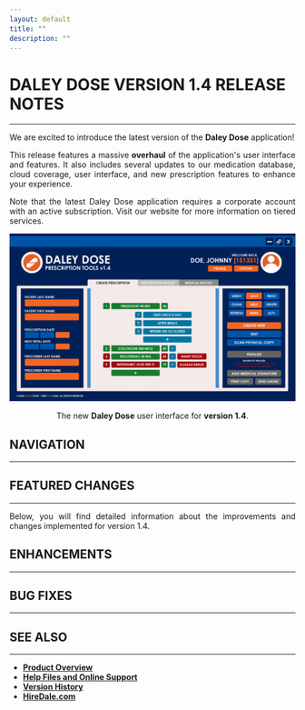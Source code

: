 ```yaml
---
layout: default
title: ""
description: ""
---
```


# **DALEY DOSE VERSION 1.4 RELEASE NOTES**
---
<p style="text-align: justify;">
We are excited to introduce the latest version of the <strong>Daley Dose</strong> application!
</p>

<p style="text-align: justify;">
This release features a massive <strong>overhaul</strong> of the application's user interface and features. It also includes several updates to our medication database, cloud coverage, user interface, and new prescription features to enhance your experience. 
</p>

<p style="text-align: justify;">
Note that the latest Daley Dose application requires a corporate account with an active subscription. Visit our website for more information on tiered services.
</p>


![Daily Dose user interface](/assets/images/daley-dose-home-window-error.png)
<p style="text-align: center;">
The new <strong>Daley Dose</strong> user interface for <strong>version 1.4</strong>.
</p>

## **NAVIGATION**
---
## **FEATURED CHANGES**
---
<p style="text-align: justify;">
Below, you will find detailed information about the improvements and changes implemented for version 1.4.
</p>

## **ENHANCEMENTS**
---

## **BUG FIXES**
---

## **SEE ALSO**
---
- [**Product Overview**](https://hiredale.github.io/daleydose/)
- [**Help Files and Online Support**](/daleydose/help-files)
- [**Version History**](/daleydose/version-history)
- [**HireDale.com**](https://hiredale.github.io)

